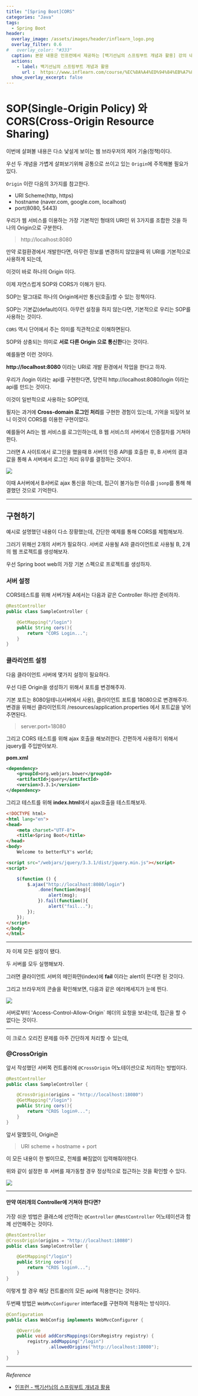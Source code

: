 ```yaml
---
title: "[Spring Boot]CORS"
categories: "Java"
tags:
  - Spring Boot
header:
  overlay_image: /assets/images/header/inflearn_logo.png
  overlay_filter: 0.6
#   overlay_color: "#333"
  caption: 본문 내용은 인프런에서 제공하는 [백기선님의 스프링부트 개념과 활용] 강의 내용을 정리한 글입니다.
  actions:
    - label: 백기선님의 스프링부트 개념과 활용
      url :  https://www.inflearn.com/course/%EC%8A%A4%ED%94%84%EB%A7%81%EB%B6%80%ED%8A%B8/ 
  show_overlay_excerpt: false
---
```


# SOP(Single-Origin Policy) 와 CORS(Cross-Origin Resource Sharing)

이번에 살펴볼 내용은 다소 낯설게 보이는 웹 브라우저의 제어 기술(정책)이다.

우선 두 개념을 가볍게 살펴보기위해 공통으로 쓰이고 있는 `Origin`에 주목해볼 필요가 있다.

`Origin` 이란 다음의 3가지를 참고한다.

- URI Scheme(http, https)
- hostname (naver.com, google.com, localhost)
- port(8080, 5443)

우리가 웹 서비스를 이용하는 가장 기본적인 형태의 URI인 위 3가지를 조합한 것을 하나의 Origin으로 구분한다.

> http://localhost:8080

만약 로컬환경에서 개발한다면, 아무런 정보를 변경하지 않았을때 위 URI를 기본적으로 사용하게 되는데,

이것이 바로 하나의 Origin 이다.

이제 자연스럽게 SOP와 CORS가 이해가 된다.

SOP는 말그대로 하나의 Origin에서만 통신(호출)할 수 있는 정책이다.

SOP는 기본값(default)이다. 아무런 설정을 하지 않는다면, 기본적으로 우리는 SOP를 사용하는 것이다.

`CORS` 역시 단어에서 주는 의미를 직관적으로 이해하면된다. 

SOP와 상충되는 의미로 **서로 다른 Origin 으로 통신한**다는 것이다.

예를들면 이런 것이다.

**http://localhost:8080** 이라는 URI로 개발 환경에서 작업을 한다고 하자.

우리가 /login 이라는 api를 구현한다면, 당연히 http://localhost:8080/login 이라는 api를 만드는 것이다.

이것이 일반적으로 사용하는 SOP인데,

필자는 과거에 **Cross-domain 로그인 처리**를 구현한 경험이 있는데, 기억을 되짚어 보니 이것이 CORS를 이용한 구현이었다.

예를들어 A라는 웹 서비스를 로그인하는데, B 웹 서비스의 서버에서 인증절차를 거쳐야 한다.

그러면 A 사이트에서 로그인을 했을때 B 서버의 인증 API를 호출한 후, B 서버의 결과값을 통해 A 서버에서 로그인 처리 유무를 결정하는 것이다.

![](/assets/images/study/dev/2019/springboot/17_cross-domain.png)

이때 A서버에서 B서버로 ajax 통신을 하는데, 접근이 불가능한 이슈를 `jsonp`를 통해 해결했던 것으로 기억한다.

---

## 구현하기

예시로 설명했던 내용이 다소 장황했는데, 간단한 예제를 통해 CORS를 체험해보자.

그러기 위해선 2개의 서버가 필요하다. 서버로 사용될 A와 클라이언트로 사용될 B, 2개의 웹 프로젝트를 생성해보자.

우선 Spring boot web의 가장 기본 스펙으로 프로젝트를 생성하자.

### 서버 설정

CORS테스트를 위해 서버가될 A에서는 다음과 같은 Controller 하나만 준비하자.

~~~java
@RestController
public class SampleController {

    @GetMapping("/login")
    public String cors(){
        return "CORS Login...";
    }
}
~~~

### 클라리언트 설정

다음 클라이언트 서버에 몇가지 설정이 필요하다.

우선 다른 Origin을 생성하기 위해서 포트를 변경해주자.

기본 포트는 8080일테니(서버에서 사용), 클라이언트 포트를 18080으로 변경해주자. 변경을 위해선 클라이언트의 /resources/application.properties 에서 포트값을 넣어주면된다.

> server.port=18080

그리고 CORS 테스트를 위해 ajax 호출을 해보려한다. 간편하게 사용하기 위해서 jquery를 주입받아보자.

**pom.xml**

~~~xml
<dependency>
    <groupId>org.webjars.bower</groupId>
    <artifactId>jquery</artifactId>
    <version>3.3.1</version>
</dependency>
~~~

그리고 테스트를 위해 **index.html**에서 ajax호출을 테스트해보자.

~~~html
<!DOCTYPE html>
<html lang="en">
<head>
    <meta charset="UTF-8">
    <title>Spring Boot</title>
</head>
<body>
    Welcome to betterFLY's world;

<script src="/webjars/jquery/3.3.1/dist/jquery.min.js"></script>
<script>

    $(function () {
        $.ajax("http://localhost:8080/login")
            .done(function(msg){
                alert(msg);
            }).fail(function(){
                alert("fail...");
        });
    });
</script>
</body>
</html>
~~~

---

자 이제 모든 설정이 됐다.

두 서버를 모두 실행해보자.

그러면 클라이언트 서버의 메인화먄(index)에 **fail** 이라는 alert이 뜬다면 된 것이다.

그리고 브라우저의 콘솔을 확인해보면, 다음과 같은 에러메세지가 눈에 띈다.

![](/assets/images/study/dev/2019/springboot/17_cors-fail.png)

서버로부터 'Access-Control-Allow-Origin` 헤더의 요청을 보내는데, 접근을 할 수 없다는 것이다.

--- 

이 크로스 오리진 문제를 아주 간단하게 처리할 수 있는데,

### @CrossOrigin

앞서 작성했던 서버쪽 컨트롤러에 `@CrossOrigin` 어노테이션으로 처리하는 방법이다.

~~~java
@RestController
public class SampleController {

    @CrossOrigin(origins = "http://localhost:18080")
    @GetMapping("/login")
    public String cors(){
        return "CROS login®...";
    }
}
~~~

앞서 말했듯이, Origin은 

> URI scheme + hostname + port

이 모든 내용이 한 벌이므로, 전체를 빠짐없이 입력해줘야한다.

위와 같이 설정한 후 서버를 재가동할 경우 정상적으로 접근하는 것을 확인할 수 있다.

![](/assets/images/study/dev/2019/springboot/17_cors-success.png)

---

#### 만약 여러개의 Controller에 거쳐야 한다면?

가장 쉬운 방법은 클래스에 선언하는 `@Controller` `@RestController` 어노테이션과 함께 선언해주는 것이다.

~~~java
@RestController
@CrossOrigin(origins = "http://localhost:18080")
public class SampleController {

    @GetMapping("/login")
    public String cors(){
        return "CROS login®...";
    }
}
~~~

이렇게 할 경우 해당 컨트롤러의 모든 api에 적용한다는 것이다.

두번째 방법은 `WebMvcConfigurer` interface를 구현하여 적용하는 방식이다.

~~~java
@Configuration
public class WebConfig implements WebMvcConfigurer {

    @Override
    public void addCorsMappings(CorsRegistry registry) {
        registry.addMapping("/login")
                .allowedOrigins("http://localhost:18080");
    }
}
~~~

---

*Reference*
- [인프런 - 백기선님의 스프링부트 개념과 활용](https://www.inflearn.com/course/%EC%8A%A4%ED%94%84%EB%A7%81%EB%B6%80%ED%8A%B8/)